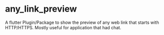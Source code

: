 # any_link_preview
A flutter Plugin/Package to show the preview of any web link that starts with HTTP/HTTPS. Mostly useful for application that had chat.
